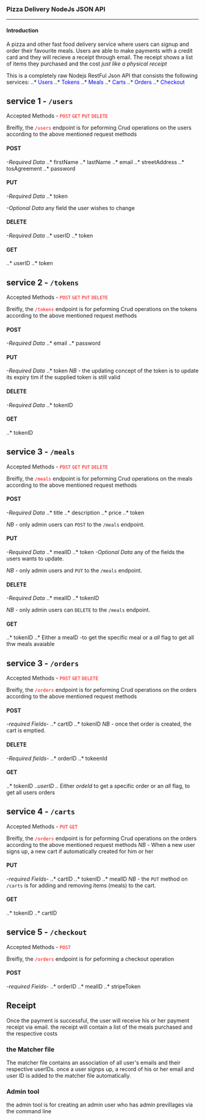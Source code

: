 ### Pizza Delivery NodeJs JSON API
***
#### Introduction
A pizza and other fast food delivery service where users can signup and order their favourite meals.
Users are able to make payments with a credit card and they will recieve a receipt through email.
The receipt shows a list of items they purchased and the cost *just like a physical receipt* 


This is a completely raw Nodejs RestFul Json API that consists the following services:
..* <span style="color:blue"> Users </span>
..* <span style="color:blue"> Tokens </span>
..* <span style="color:blue"> Meals </span>
..* <span style="color:blue"> Carts </span>
..* <span style="color:blue"> Orders </span>
..* <span style="color:blue"> Checkout </span>


## service 1 - `/users` 
Accepted Methods - <span style="color:red">`POST`</span> <span style="color:red">`GET`</span> <span style="color:red">`PUT`</span> <span style="color:red">`DELETE`</span>

Breifly, the <span style="color:red">`/users`</span> endpoint is for peforming Crud operations on the users according to the above mentioned request methods 

#### POST
*-Required Data*
..* firstName 
..* lastName
..* email
..* streetAddress 
..* tosAgreement 
..* password

#### PUT
*-Required Data*
..* token

*-Optional Data*
 any field the user wishes to change

#### DELETE
*-Required Data*
..* userID
..* token 

#### GET
..* userID
..* token




## service 2 - `/tokens` 
Accepted Methods - <span style="color:red">`POST`</span> <span style="color:red">`GET`</span> <span style="color:red">`PUT`</span> <span style="color:red">`DELETE`</span>

Breifly, the <span style="color:red">`/tokens`</span> endpoint is for peforming Crud operations on the tokens according to the above mentioned request methods 


#### POST
*-Required Data*
..* email
..* password 

#### PUT
*-Required Data*
..* token
*NB* - the updating concept of the token is to update its expiry tim if the supplied token is still valid

#### DELETE
*-Required Data*
..* tokenID 

#### GET
..* tokenID

## service 3 - `/meals` 
Accepted Methods - <span style="color:red">`POST`</span> <span style="color:red">`GET`</span> <span style="color:red">`PUT`</span> <span style="color:red">`DELETE`</span>

Breifly, the <span style="color:red">`/meals`</span> endpoint is for peforming Crud operations on the meals according to the above mentioned request methods 


#### POST
*-Required Data*
..* title
..* description
..* price
..* token

*NB* - only admin users can `POST`  to the `/meals` endpoint. 

#### PUT
*-Required Data*
..* mealID
..* token
*-Optional Data*
 any of the fields the users wants to update.

*NB* - only admin users and `PUT`  to the `/meals` endpoint. 

#### DELETE
*-Required Data*
..* mealID
..* tokenID 

*NB* - only admin users can `DELETE`  to the `/meals` endpoint. 

#### GET
..* tokenID
..* Either a mealD -to get the specific meal or a *all* flag to get all thw meals avaiable


## service 3 - `/orders` 
Accepted Methods - <span style="color:red">`POST`</span> <span style="color:red">`GET`</span> <span style="color:red">`DELETE`</span>

Breifly, the <span style="color:red">`/orders`</span> endpoint is for peforming Crud operations on the orders according to the above mentioned request methods 

#### POST
*-required Fields-*
..* cartID
..* tokenID
*NB* - once thet order is created, the cart is emptied.

#### DELETE
*-Required fields-*
..* orderID 
..* tokeenId

#### GET
..* tokenID
..*userID
..* Either *ordeId* to get a specific order or an *all* flag, to get all users orders


## service 4 - `/carts` 
Accepted Methods - <span style="color:red">`PUT`</span> <span style="color:red">`GET`</span> 

Breifly, the <span style="color:red">`/orders`</span> endpoint is for peforming Crud operations on the orders according to the above mentioned request methods 
*NB* - When a new user signs up, a new cart if automatically created for him or her


#### PUT
*-required Fields-*
..* cartID
..* tokenID
..* mealID
*NB* - the `PUT` method on `/carts` is for adding and removing items (meals) to the cart.


#### GET
..* tokenID
..* cartID






## service 5 - `/checkout` 
Accepted Methods - <span style="color:red">`POST`</span>  

Breifly, the <span style="color:red">`/orders`</span> endpoint is for peforming a checkout operation 


#### POST
*-required Fields-*
..* orderID
..* mealID
..* stripeToken


## Receipt

Once the payment is successful, the user will receive his or her payment receipt via email.
the receipt will contain a list of the meals purchased and the respective costs


### the Matcher file

The matcher file contains an association of all user's emails and their respective userIDs. once a user signps up, a record of his or her email and user ID is  added to the matcher file automatically. 


### Admin tool

the admin tool is for creating an admin user who has admin previllages via the command line











